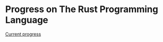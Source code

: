 # Progress on The Rust Programming Language
[Current progress](https://doc.rust-lang.org/book/ch15-02-deref.html)